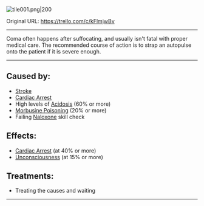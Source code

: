 ![tile001.png\|200](/Head_Brain/Coma%20-%20Attachments/6718845db30472d958dd7b51.png)

Original URL: https://trello.com/c/kFlmjwBv

---

Coma often happens after suffocating, and usually isn't fatal with proper medical care. The recommended course of action is to strap an autopulse onto the patient if it is severe enough.

---

## Caused by:

- [Stroke](Stroke.md)
- [Cardiac Arrest](../Heart/Cardiac%20Arrest.md)
- High levels of [Acidosis](../Blood/Acidosis.md)  (60% or more)
- [Morbusine Poisoning](../Torso/Morbusine%20Poisoning.md) (20% or more)
- Failing [Naloxone](../Items/Naloxone.md) skill check

## Effects:

- [Cardiac Arrest](../Heart/Cardiac%20Arrest.md) (at 40% or more)
- [Unconsciousness](Unconsciousness.md) (at 15% or more)

## Treatments:

- Treating the causes and waiting

---

